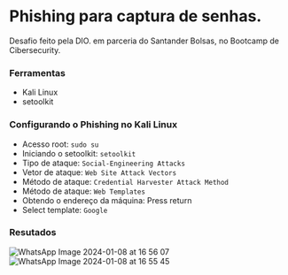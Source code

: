 # Phishing para captura de senhas.

Desafio feito pela DIO. em parceria do Santander Bolsas, no Bootcamp de Cibersecurity.


### Ferramentas

- Kali Linux
- setoolkit

### Configurando o Phishing no Kali Linux

- Acesso root: ``` sudo su ```
- Iniciando o setoolkit: ``` setoolkit ```
- Tipo de ataque: ``` Social-Engineering Attacks ```
- Vetor de ataque: ``` Web Site Attack Vectors ```
- Método de ataque: ```Credential Harvester Attack Method ```
- Método de ataque: ``` Web Templates ```
- Obtendo o endereço da máquina: Press return
- Select template: ``` Google ```

### Resutados

![WhatsApp Image 2024-01-08 at 16 56 07](https://github.com/AnaFSaraiva/Cibersecurity-desafio-de-Phishing/assets/123421854/2cfcc837-e169-495b-a9ab-614d552451a0)
![WhatsApp Image 2024-01-08 at 16 55 45](https://github.com/AnaFSaraiva/Cibersecurity-desafio-de-Phishing/assets/123421854/e70b6a6c-b1de-4e5e-b246-6a09aeb5099b)
